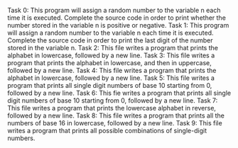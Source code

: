 Task 0: This program will assign a random number to the variable n each time it is executed. Complete the source code in order to print whether the number stored in the variable n is positive or negative.
Task 1: This program will assign a random number to the variable n each time it is executed. Complete the source code in order to print the last digit of the number stored in the variable n.
Task 2: This file writes a program that prints the alphabet in lowercase, followed by a new line.
Task 3: This file writes a program that prints the alphabet in lowercase, and then in uppercase, followed by a new line.
Task 4: This file writes a program that prints the alphabet in lowercase, followed by a new line.
Task 5: This file writes a program that prints all single digit numbers of base 10 starting from 0, followed by a new line.
Task 6: This fie writes  a program that prints all single digit numbers of base 10 starting from 0, followed by a new line.
Task 7: This file writes a program that prints the lowercase alphabet in reverse, followed by a new line.
Task 8: This file writes a program that prints all the numbers of base 16 in lowercase, followed by a new line.
Task 9: This file writes a program that prints all possible combinations of single-digit numbers.


